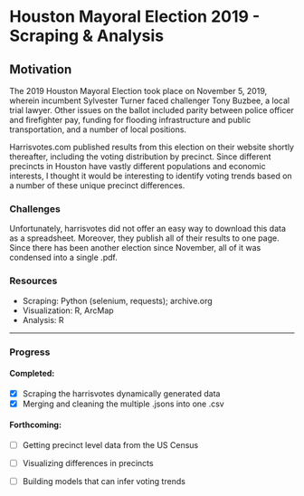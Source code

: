 # Houston Mayoral Election 2019 - Scraping & Analysis


## Motivation

The 2019 Houston Mayoral Election took place on November 5, 2019, wherein incumbent Sylvester Turner faced challenger Tony Buzbee, a local trial lawyer. Other issues on the ballot included parity between police officer and firefighter pay, funding for flooding infrastructure and public transportation, and a number of local positions. 

Harrisvotes.com published results from this election on their website shortly thereafter, including the voting distribution by precinct. Since different precincts in Houston have vastly different populations and economic interests, I thought it would be interesting to  identify voting trends based on a number of these unique precinct differences.
 

### Challenges

Unfortunately, harrisvotes did not offer an easy way to download this data as a spreadsheet. Moreover, they publish all of their results to one page. Since there has been another election since November, all of it was condensed into a single .pdf.

### Resources 

* Scraping: Python (selenium, requests); archive.org
* Visualization: R, ArcMap
* Analysis: R

---

### Progress

#### Completed:

* [x] Scraping the harrisvotes dynamically generated data
* [x] Merging and cleaning the multiple .jsons into one .csv

#### Forthcoming:

* [ ] Getting precinct level data from the US Census
* [ ] Visualizing differences in precincts
* [ ] Building models that can infer voting trends 


